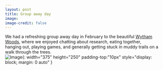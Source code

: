 ```yaml
---
layout: post
title: Group away day
image: 
image-credit: false
---
```

We had a refreshing group away day in February to the beautiful [Wytham Woods](https://www.wythamwoods.ox.ac.uk), where we enjoyed chatting about research, eating together, hanging out, playing games, and generally getting stuck in muddy trails on a walk through the trees. <br>
![Image](img/articles/woods_group.jpg){: width="375" height="250" padding-top:"10px" style="display: block; margin: 0 auto" }
